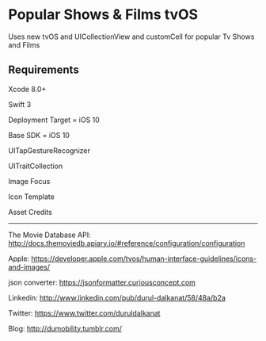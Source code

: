 # Popular Shows & Films tvOS

Uses new tvOS and UICollectionView and customCell for popular Tv Shows and Films


Requirements
---- 
Xcode 8.0+

Swift 3

Deployment Target = iOS 10

Base SDK = iOS 10

UITapGestureRecognizer

UITraitCollection

Image Focus

Icon Template


Asset Credits
---- ---------------------------------------------

The Movie Database API: http://docs.themoviedb.apiary.io/#reference/configuration/configuration

Apple: https://developer.apple.com/tvos/human-interface-guidelines/icons-and-images/

json converter: https://jsonformatter.curiousconcept.com

Linkedin: http://www.linkedin.com/pub/durul-dalkanat/58/48a/b2a

Twitter: https://www.twitter.com/duruldalkanat

Blog: http://dumobility.tumblr.com/

